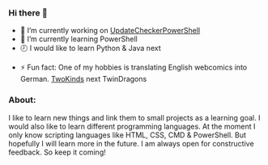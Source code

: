### Hi there 👋

- 🔭 I’m currently working on [UpdateCheckerPowerShell](https://github.com/RaptorXilef/UpdateCheckerPowerShell)
- 🌱 I’m currently learning PowerShell
- 🕗 I would like to learn Python & Java next
<!--- 👯 I’m looking to collaborate on ...
- 🤔 I’m looking for help with ...
- 💬 Ask me about ...
- 📫 How to reach me: ...
- 😄 Pronouns: ...-->
- ⚡ Fun fact: One of my hobbies is translating English webcomics into German. [TwoKinds](https://twokinds.4lima.de/) next TwinDragons
<!--
**RaptorXilef/RaptorXilef** is a ✨ _special_ ✨ repository because its `README.md` (this file) appears on your GitHub profile.

Here are some ideas to get you started:

- 🔭 I’m currently working on ...
- 🌱 I’m currently learning ...
- 👯 I’m looking to collaborate on ...
- 🤔 I’m looking for help with ...
- 💬 Ask me about ...
- 📫 How to reach me: ...
- 😄 Pronouns: ...
- ⚡ Fun fact: ...
-->

### About:
I like to learn new things and link them to small projects as a learning goal. I would also like to learn different programming languages. At the moment I only know scripting languages like HTML, CSS, CMD & PowerShell. But hopefully I will learn more in the future.
I am always open for constructive feedback. So keep it coming!
